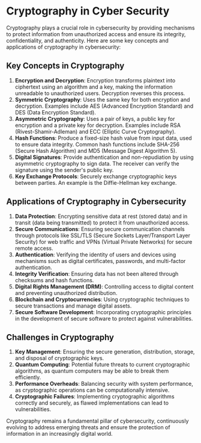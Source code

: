 
# Cryptography in Cyber Security

Cryptography plays a crucial role in cybersecurity by providing mechanisms to protect information from unauthorized access and ensure its integrity, confidentiality, and authenticity. Here are some key concepts and applications of cryptography in cybersecurity:

## Key Concepts in Cryptography

1. **Encryption and Decryption**: Encryption transforms plaintext into ciphertext using an algorithm and a key, making the information unreadable to unauthorized users. Decryption reverses this process.
2. **Symmetric Cryptography**: Uses the same key for both encryption and decryption. Examples include AES (Advanced Encryption Standard) and DES (Data Encryption Standard).
3. **Asymmetric Cryptography**: Uses a pair of keys, a public key for encryption and a private key for decryption. Examples include RSA (Rivest-Shamir-Adleman) and ECC (Elliptic Curve Cryptography).
4. **Hash Functions**: Produce a fixed-size hash value from input data, used to ensure data integrity. Common hash functions include SHA-256 (Secure Hash Algorithm) and MD5 (Message Digest Algorithm 5).
5. **Digital Signatures**: Provide authentication and non-repudiation by using asymmetric cryptography to sign data. The receiver can verify the signature using the sender's public key.
6. **Key Exchange Protocols**: Securely exchange cryptographic keys between parties. An example is the Diffie-Hellman key exchange.

## Applications of Cryptography in Cybersecurity

1. **Data Protection**: Encrypting sensitive data at rest (stored data) and in transit (data being transmitted) to protect it from unauthorized access.
2. **Secure Communications**: Ensuring secure communication channels through protocols like SSL/TLS (Secure Sockets Layer/Transport Layer Security) for web traffic and VPNs (Virtual Private Networks) for secure remote access.
3. **Authentication**: Verifying the identity of users and devices using mechanisms such as digital certificates, passwords, and multi-factor authentication.
4. **Integrity Verification**: Ensuring data has not been altered through checksums and hash functions.
5. **Digital Rights Management (DRM)**: Controlling access to digital content and preventing unauthorized distribution.
6. **Blockchain and Cryptocurrencies**: Using cryptographic techniques to secure transactions and manage digital assets.
7. **Secure Software Development**: Incorporating cryptographic principles in the development of secure software to protect against vulnerabilities.

## Challenges in Cryptography

1. **Key Management**: Ensuring the secure generation, distribution, storage, and disposal of cryptographic keys.
2. **Quantum Computing**: Potential future threats to current cryptographic algorithms, as quantum computers may be able to break them efficiently.
3. **Performance Overheads**: Balancing security with system performance, as cryptographic operations can be computationally intensive.
4. **Cryptographic Failures**: Implementing cryptographic algorithms correctly and securely, as flawed implementations can lead to vulnerabilities.

Cryptography remains a fundamental pillar of cybersecurity, continuously evolving to address emerging threats and ensure the protection of information in an increasingly digital world.
